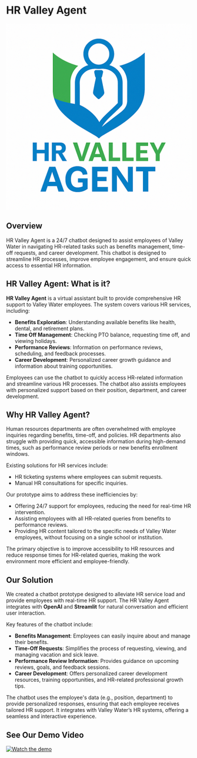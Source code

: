 # HR Valley Agent

![HR Valley Agent Logo](/FLOWLOGO.png)

## Overview

HR Valley Agent is a 24/7 chatbot designed to assist employees of Valley Water in navigating HR-related tasks such as benefits management, time-off requests, and career development. This chatbot is designed to streamline HR processes, improve employee engagement, and ensure quick access to essential HR information.

## HR Valley Agent: What is it?

**HR Valley Agent** is a virtual assistant built to provide comprehensive HR support to Valley Water employees. The system covers various HR services, including:

- **Benefits Exploration**: Understanding available benefits like health, dental, and retirement plans.
- **Time Off Management**: Checking PTO balance, requesting time off, and viewing holidays.
- **Performance Reviews**: Information on performance reviews, scheduling, and feedback processes.
- **Career Development**: Personalized career growth guidance and information about training opportunities.

Employees can use the chatbot to quickly access HR-related information and streamline various HR processes. The chatbot also assists employees with personalized support based on their position, department, and career development.

## Why HR Valley Agent?

Human resources departments are often overwhelmed with employee inquiries regarding benefits, time-off, and policies. HR departments also struggle with providing quick, accessible information during high-demand times, such as performance review periods or new benefits enrollment windows.

Existing solutions for HR services include:
- HR ticketing systems where employees can submit requests.
- Manual HR consultations for specific inquiries.

Our prototype aims to address these inefficiencies by:
- Offering 24/7 support for employees, reducing the need for real-time HR intervention.
- Assisting employees with all HR-related queries from benefits to performance reviews.
- Providing HR content tailored to the specific needs of Valley Water employees, without focusing on a single school or institution.

The primary objective is to improve accessibility to HR resources and reduce response times for HR-related queries, making the work environment more efficient and employee-friendly.

## Our Solution

We created a chatbot prototype designed to alleviate HR service load and provide employees with real-time HR support. The HR Valley Agent integrates with **OpenAI** and **Streamlit** for natural conversation and efficient user interaction.

Key features of the chatbot include:
- **Benefits Management**: Employees can easily inquire about and manage their benefits.
- **Time-Off Requests**: Simplifies the process of requesting, viewing, and managing vacation and sick leave.
- **Performance Review Information**: Provides guidance on upcoming reviews, goals, and feedback sessions.
- **Career Development**: Offers personalized career development resources, training opportunities, and HR-related professional growth tips.

The chatbot uses the employee's data (e.g., position, department) to provide personalized responses, ensuring that each employee receives tailored HR support. It integrates with Valley Water’s HR systems, offering a seamless and interactive experience.

## See Our Demo Video
[![Watch the demo](/teampic.jpg)](https://www.youtube.com/watch?v=Rqd5e7HYspU)

<!-- Example for project presentation -->
<!-- [![IMAGE ALT TEXT HERE](/HRValleyAgentDemo.png)](https://youtu.be/Sa3w50Kn6TY) -->
